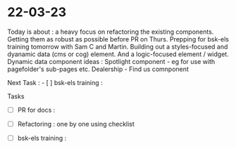 # 22-03-23

Today is about :
a heavy focus on refactoring the existing components. Getting them as robust as possible before PR on Thurs.
Prepping for bsk-els training tomorrow with Sam C and Martin.
Building out a styles-focused and dyanamic data (cms or cog) element. And a logic-focused element / widget.
Dynamic data component ideas :
Spotlight component - eg for use with pagefolder's sub-pages etc.
Dealership - Find us comnponent

Next Task :
    - [ ] bsk-els training :

Tasks
- [ ] PR for docs :

- [ ] Refactoring :
      one by one using checklist

- [ ] bsk-els training :
